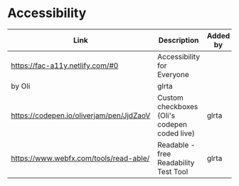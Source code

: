 # Accessibility

| Link | Description | Added by |
| ---- | ----------- | -------- |
| https://fac-a11y.netlify.com/#0 | Accessibility for Everyone
by Oli  | glrta  |
| https://codepen.io/oliverjam/pen/JjdZaoV | Custom checkboxes (Oli's codepen coded live)  | glrta  |
| https://www.webfx.com/tools/read-able/ | Readable - free Readability Test Tool | glrta  |